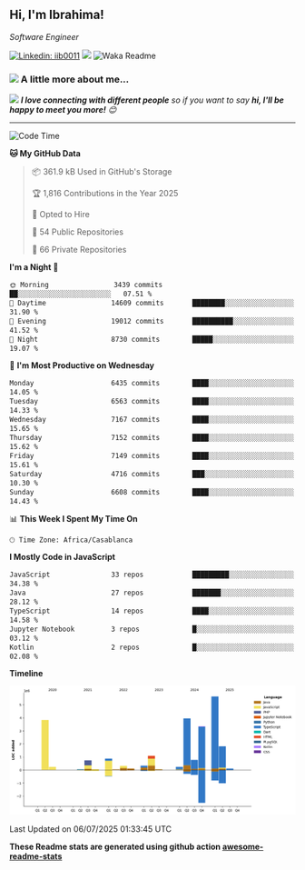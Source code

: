 <h2>Hi, I'm Ibrahima! </h2>
<p><em>Software Engineer 
</em></p>


[![Linkedin: iib0011](https://img.shields.io/badge/-iib0011-blue?style=flat-square&logo=Linkedin&logoColor=white&link=https://www.linkedin.com/in/iib0011/)](https://www.linkedin.com/in/iib0011/)
![](https://visitor-badge.glitch.me/badge?page_id=iib0011)
![Waka Readme](https://github.com/iib0011/iib0011/workflows/Waka%20Readme/badge.svg)


### <img src="https://media.giphy.com/media/VgCDAzcKvsR6OM0uWg/giphy.gif" width="50"> A little more about me...  


<img src="https://media.giphy.com/media/LnQjpWaON8nhr21vNW/giphy.gif" width="60"> <em><b>I love connecting with different people</b> so if you want to say <b>hi, I'll be happy to meet you more!</b> 😊</em>

---
<!--START_SECTION:waka-->
![Code Time](http://img.shields.io/badge/Code%20Time-5%2C064%20hrs%2013%20mins-blue)

**🐱 My GitHub Data** 

> 📦 361.9 kB Used in GitHub's Storage 
 > 
> 🏆 1,816 Contributions in the Year 2025
 > 
> 💼 Opted to Hire
 > 
> 📜 54 Public Repositories 
 > 
> 🔑 66 Private Repositories 
 > 
**I'm a Night 🦉** 

```text
🌞 Morning                3439 commits        ██░░░░░░░░░░░░░░░░░░░░░░░   07.51 % 
🌆 Daytime                14609 commits       ████████░░░░░░░░░░░░░░░░░   31.90 % 
🌃 Evening                19012 commits       ██████████░░░░░░░░░░░░░░░   41.52 % 
🌙 Night                  8730 commits        █████░░░░░░░░░░░░░░░░░░░░   19.07 % 
```
📅 **I'm Most Productive on Wednesday** 

```text
Monday                   6435 commits        ████░░░░░░░░░░░░░░░░░░░░░   14.05 % 
Tuesday                  6563 commits        ████░░░░░░░░░░░░░░░░░░░░░   14.33 % 
Wednesday                7167 commits        ████░░░░░░░░░░░░░░░░░░░░░   15.65 % 
Thursday                 7152 commits        ████░░░░░░░░░░░░░░░░░░░░░   15.62 % 
Friday                   7149 commits        ████░░░░░░░░░░░░░░░░░░░░░   15.61 % 
Saturday                 4716 commits        ███░░░░░░░░░░░░░░░░░░░░░░   10.30 % 
Sunday                   6608 commits        ████░░░░░░░░░░░░░░░░░░░░░   14.43 % 
```


📊 **This Week I Spent My Time On** 

```text
🕑︎ Time Zone: Africa/Casablanca
```

**I Mostly Code in JavaScript** 

```text
JavaScript               33 repos            █████████░░░░░░░░░░░░░░░░   34.38 % 
Java                     27 repos            ███████░░░░░░░░░░░░░░░░░░   28.12 % 
TypeScript               14 repos            ████░░░░░░░░░░░░░░░░░░░░░   14.58 % 
Jupyter Notebook         3 repos             █░░░░░░░░░░░░░░░░░░░░░░░░   03.12 % 
Kotlin                   2 repos             █░░░░░░░░░░░░░░░░░░░░░░░░   02.08 % 
```



**Timeline**

![Lines of Code chart](https://raw.githubusercontent.com/iib0011/iib0011/master/assets/bar_graph.png)


 Last Updated on 06/07/2025 01:33:45 UTC
<!--END_SECTION:waka-->

**These Readme stats are generated using github action [awesome-readme-stats](https://github.com/iib0011/waka-readme-stats)**
